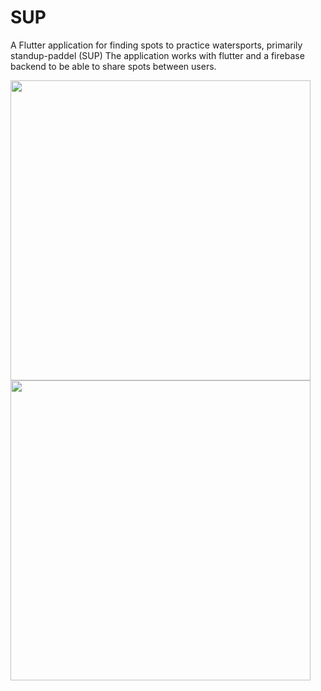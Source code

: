 # SUP

A Flutter application for finding spots to practice watersports, primarily standup-paddel (SUP)
The application works with flutter and a firebase backend to be able to share spots between users.

<img src="https://github.com/user-attachments/assets/ec933c4c-3844-4008-a53b-23ea456cc50d" width="480">
<img src="https://github.com/user-attachments/assets/d2867378-9754-4cf1-ac3e-450854f9a99c" width="480">



